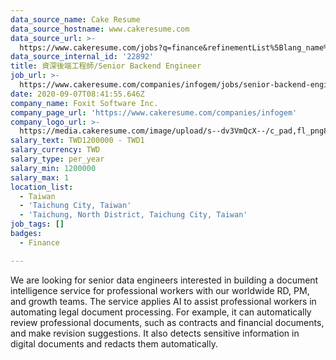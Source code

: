 ```yaml
---
data_source_name: Cake Resume
data_source_hostname: www.cakeresume.com
data_source_url: >-
  https://www.cakeresume.com/jobs?q=finance&refinementList%5Blang_name%5D%5B0%5D=English&refinementList%5Bsalary_type%5D=per_year&range%5Bsalary_range%5D%5Bmin%5D=1000000&page=3
data_source_internal_id: '22892'
title: 資深後端工程師/Senior Backend Engineer
job_url: >-
  https://www.cakeresume.com/companies/infogem/jobs/senior-backend-engineer-senior-backend-engineer
date: 2020-09-07T08:41:55.646Z
company_name: Foxit Software Inc.
company_page_url: 'https://www.cakeresume.com/companies/infogem'
company_logo_url: >-
  https://media.cakeresume.com/image/upload/s--dv3VmQcX--/c_pad,fl_png8,h_200,w_200/v1596297945/fecvlhv9wcuogl78ojnr.png
salary_text: TWD1200000 - TWD1
salary_currency: TWD
salary_type: per_year
salary_min: 1200000
salary_max: 1
location_list:
  - Taiwan
  - 'Taichung City, Taiwan'
  - 'Taichung, North District, Taichung City, Taiwan'
job_tags: []
badges:
  - Finance

---
```


We are looking for senior data engineers interested in building a document intelligence service for professional workers with our worldwide RD, PM, and growth teams. The service applies AI to assist professional workers in automating legal document processing. For example, it can automatically review professional documents, such as contracts and financial documents, and make revision suggestions. It also detects sensitive information in digital documents and redacts them automatically.